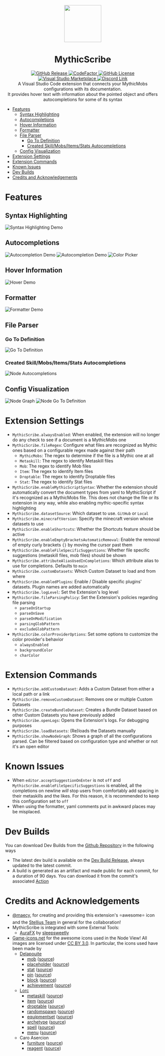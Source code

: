 <div align="center"><img src="./assets/icon.png" height=120></div>
<div align="center"><h1>MythicScribe</h1></div>


<div align="center">
    <a href="https://github.com/Lxlp38/MythicScribe/releases">
      <img alt="GitHub Release" src="https://img.shields.io/github/v/release/Lxlp38/MythicScribe">
    </a>
    <a href="https://www.codefactor.io/repository/github/lxlp38/mythicscribe/overview/master">
      <img src="https://www.codefactor.io/repository/github/lxlp38/mythicscribe/badge/master" alt="CodeFactor" />
    </a>
    <a href="https://github.com/Lxlp38/MythicScribe/blob/master/LICENSE.txt">
      <img alt="GitHub License" src="https://img.shields.io/github/license/Lxlp38/MythicScribe">
    </a>
</div>

<div align="center">
    <a href="https://marketplace.visualstudio.com/items?itemName=Lxlp.mythicscribe">
      <img alt="Visual Studio Marketplace" src="https://vsmarketplacebadges.dev/version-short/Lxlp.mythicscribe.png">
    </a>
    <a href="https://discord.gg/UgcPG5ADDe">
        <img src="https://discordapp.com/api/guilds/1303771917022658591/widget.png?style=shield" alt="Discord Link"/>
    </a>
</div>

<div align="center">
A Visual Studio Code extension that connects your MythicMobs configurations with its documentation.
</div>
<div align="center">
It provides hover text with information about the pointed object and offers autocompletions for some of its syntax
</div>

- [Features](#features)
  - [Syntax Highlighting](#syntax-highlighting)
  - [Autocompletions](#autocompletions)
  - [Hover Information](#hover-information)
  - [Formatter](#formatter)
  - [File Parser](#file-parser)
    - [Go To Definition](#go-to-definition)
    - [Created Skill/Mobs/Items/Stats Autocompletions](#created-skillmobsitemsstats-autocompletions)
  - [Config Visualization](#config-visualization)
- [Extension Settings](#extension-settings)
- [Extension Commands](#extension-commands)
- [Known Issues](#known-issues)
- [Dev Builds](#dev-builds)
- [Credits and Acknowledgements](#credits-and-acknowledgements)


# Features

## Syntax Highlighting
![Syntax Highlighting Demo](https://raw.githubusercontent.com/Lxlp38/MythicScribe/refs/heads/master/demos/syntax-highlighting-demo.png)

## Autocompletions
![Autocompletion Demo](https://raw.githubusercontent.com/Lxlp38/MythicScribe/refs/heads/master/demos/autocompletion-demo.gif)
![Autocompletion Demo](https://raw.githubusercontent.com/Lxlp38/MythicScribe/refs/heads/master/demos/autocompletion2-demo.gif)
![Color Picker](https://raw.githubusercontent.com/Lxlp38/MythicScribe/refs/heads/master/demos/ColorPicker-demo.gif)

## Hover Information
![Hover Demo](https://raw.githubusercontent.com/Lxlp38/MythicScribe/refs/heads/master/demos/hover-demo.gif)

## Formatter
![Formatter Demo](https://raw.githubusercontent.com/Lxlp38/MythicScribe/refs/heads/master/demos/formatter-demo.gif)

## File Parser
### Go To Definition
![Go To Definition](https://raw.githubusercontent.com/Lxlp38/MythicScribe/refs/heads/master/demos/GoToDefinition-demo.gif)
### Created Skill/Mobs/Items/Stats Autocompletions
![Node Autocompletions](https://raw.githubusercontent.com/Lxlp38/MythicScribe/refs/heads/master/demos/NodeAutocompletion-demo.gif)

## Config Visualization
![Node Graph](https://raw.githubusercontent.com/Lxlp38/MythicScribe/refs/heads/master/demos/NodeGraph-demo.gif)
![Node Go To Definition](https://raw.githubusercontent.com/Lxlp38/MythicScribe/refs/heads/master/demos/NodeDefinition-demo.gif)



# Extension Settings

* `MythicScribe.alwaysEnabled`: When enabled, the extension will no longer do any check to see if a document is a MythicMobs one
* `MythicScribe.fileRegex`: Configure what files are recognized as Mythic ones based on a configurable regex made against their path 
  * `MythicMobs`: The regex to determine if the file is a Mythic one at all
  * `Metaskill`: The regex to identify Metaskill files
  * `Mob`: The regex to identify Mob files
  * `Item`: The regex to identify Item files
  * `Droptable`: The regex to identify Droptable files
  * `Stat`: The regex to identify Stat files
* `MythicScribe.enableMythicScriptSyntax`: Whether the extension should automatically convert the document types from yaml to MythicScript if it's recognized as a MythicMobs file. This does not change the file or its extension in any way, while also enabling mythic-specific syntax highlighting
* `MythicScribe.datasetSource`: Which dataset to use. `GitHub` or `Local`
* `MythicScribe.minecraftVersion`: Specify the minecraft version whose datasets to use 
* `MythicScribe.enableShortcuts`: Whether the Shortcuts feature should be active
* `MythicScribe.enableEmptyBracketsAutomaticRemoval`: Enable the removal of empty curly brackets `{}` by moving the cursor past them
* `MythicScribe.enableFileSpecificSuggestions`: Whether file specific suggestions (metaskill files, mob files) should be shown
* `MythicScribe.attributeAliasUsedInCompletions`: Which attribute alias to use for completions. Defaults to `main`
* `MythicScribe.customDatasets`: Which Custom Dataset to load and from where
* `MythicScribe.enabledPlugins`: Enable / Disable specific plugins' datasets. Plugin names are added automatically
* `MythicScribe.logLevel`: Set the Extension's log level
* `MythicScribe.fileParsingPolicy`: Set the Extension's policies regarding file parsing
  * `parseOnStartup`
  * `parseOnSave`
  * `parseOnModification`
  * `parsingGlobPattern`
  * `excludeGlobPattern`
* `MythicScribe.colorProviderOptions`: Set some options to customize the color provider's behavior
  * `alwaysEnabled`
  * `backgroundColor`
  * `charColor`
# Extension Commands

* `MythicScribe.addCustomDataset`: Adds a Custom Dataset from either a local path or a link
* `MythicScribe.removeCustomDataset`: Removes one or multiple Custom Datasets
* `MythicScribe.createBundleDataset`: Creates a Bundle Dataset based on other Custom Datasets you have previously added
* `MythicScribe.openLogs`: Opens the Extension's logs. For debugging purposes
* `MythicScribe.loadDatasets`: (Re)loads the Datasets manually
* `MythicScribe.showNodeGraph`: Shows a graph of all the configurations parsed. Can be filtered based on configuration type and whether or not it's an open editor

# Known Issues

* When `editor.acceptSuggestionOnEnter` is not `off` and `MythicScribe.enableFileSpecificSuggestions` is enabled, all the completions on newline *will* stop users from comfortably add spacing in their metaskills and the likes. For this reason, it is recommended to keep this configuration set to `off`
* When using the formatter, yaml comments put in awkward places may be misplaced.


# Dev Builds

You can download Dev Builds from the [Github Repository](https://github.com/Lxlp38/MythicScribe) in the following ways
- The latest dev build is available on the [Dev Build Release](https://github.com/Lxlp38/MythicScribe/releases/tag/dev), always updated to the latest commit.
- A build is generated as an artifact and made public for each commit, for a duration of 90 days. You can download it from the commit's associated [Action](https://github.com/Lxlp38/MythicScribe/actions/workflows/commit-build-artifact.yml)


# Credits and Acknowledgements
- [@maecy](https://twitter.com/maecy_official?s=21&t=ZBZ5BDKcoa6LYFwgd690_A), for creating and providing this extension's ⭐awesome⭐ icon and the [Stellius Team](https://stellius.net/) in general for the collaboration!
- MythicScribe is integrated with some External Tools:
  - [AuraFX](https://aurafx.vercel.app?source=MythicScribe) by [sleepsweetly](https://github.com/sleepsweetly)
- [Game-icons.net](https://game-icons.net/) for the awesome icons used in the Node View! All images are licensed under [CC BY 3.0](https://creativecommons.org/licenses/by/3.0/). In particular, the icons used have been made by
  - [Delapouite](https://delapouite.com/)
    - [mob](/assets/nodegraph/mob.png) ([source](https://game-icons.net/1x1/delapouite/spiked-dragon-head.html))
    - [placeholder](/assets/nodegraph/placeholder.png) ([source](https://game-icons.net/1x1/delapouite/price-tag.html))
    - [stat](/assets/nodegraph/stat.png) ([source](https://game-icons.net/1x1/delapouite/upgrade.html))
    - [pin](/assets/nodegraph/pin.png) ([source](https://game-icons.net/1x1/delapouite/pin.html))
    - [block](/assets/nodegraph/block.png) ([source](https://game-icons.net/1x1/delapouite/cube.html))
    - [achievement](/assets/nodegraph/achievement.png) ([source](https://game-icons.net/1x1/delapouite/round-star.html))
  - [Lorc](https://lorcblog.blogspot.com/)
    - [metaskill](/assets/nodegraph/metaskill.png) ([source](https://game-icons.net/1x1/lorc/scroll-unfurled.html))
    - [item](/assets/nodegraph/item.png) ([source](https://game-icons.net/1x1/lorc/sword-spade.html))
    - [droptable](/assets/nodegraph/droptable.png) ([source](https://game-icons.net/1x1/lorc/swap-bag.html))
    - [randomspawn](/assets/nodegraph/randomspawn.png) ([source](https://game-icons.net/1x1/lorc/rally-the-troops.html))
    - [equipmentset](/assets/nodegraph/equipmentset.png) ([source](https://game-icons.net/1x1/lorc/battle-gear.html))
    - [archetype](/assets/nodegraph/archetype.png) ([source](https://game-icons.net/1x1/lorc/strong.html))
    - [spell](/assets/nodegraph/spell.png) ([source](https://game-icons.net/1x1/lorc/magic-swirl.html))
    - [menu](/assets/nodegraph/menu.png) ([source](https://game-icons.net/1x1/delapouite/hamburger-menu.html))
  - Caro Asercion
    - [furniture](/assets/nodegraph/furniture.png) ([source](https://game-icons.net/1x1/caro-asercion/armchair.html))
    - [reagent](/assets/nodegraph/reagent.png) ([source](https://game-icons.net/1x1/caro-asercion/round-potion.html))
